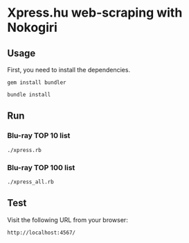 # Xpress.hu web-scraping with Nokogiri
## Usage
First, you need to install the dependencies.

`gem install bundler`

`bundle install`

## Run
### Blu-ray TOP 10 list
`./xpress.rb`
### Blu-ray TOP 100 list
`./xpress_all.rb`
## Test
Visit the following URL from your browser:

`http://localhost:4567/`